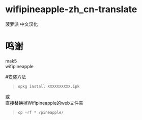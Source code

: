 # wifipineapple-zh_cn-translate
菠萝派 中文汉化

# 鸣谢</br>
mak5 </br>
wifipineapple</br>

#安装方法</br>
> `opkg install XXXXXXXXXX.ipk`</br>

或<br>
直接替换掉Wifipineapple的web文件夹
> `cp -rf * /pineapple/`
